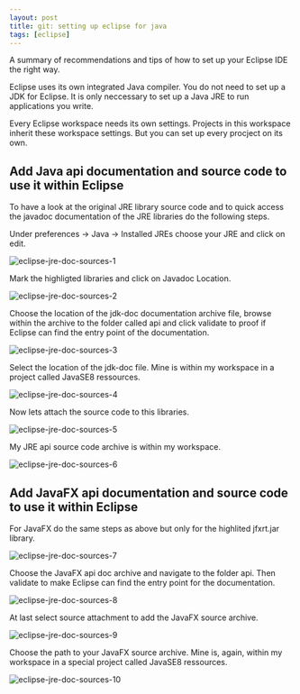 ```yaml
---
layout: post
title: git: setting up eclipse for java
tags: [eclipse]
---
```


A summary of recommendations and tips of how to set up your Eclipse IDE the right way.

Eclipse uses its own integrated Java compiler. You do not need to set up a JDK for Eclipse. It is only neccessary to set up a Java JRE to run applications you write.

Every Eclipse workspace needs its own settings. Projects in this workspace inherit these workspace settings. But you can set up every procject on its own.

## Add Java api documentation and source code to use it within Eclipse

To have a look at the original JRE library source code and to quick access the javadoc documentation of the JRE libraries do the following steps.

Under preferences -> Java -> Installed JREs choose your JRE and click on edit.

![eclipse-jre-doc-sources-1][eclipse-jre-doc-sources-1]

Mark the highligted libraries and click on Javadoc Location.

![eclipse-jre-doc-sources-2][eclipse-jre-doc-sources-2]

Choose the location of the jdk-doc documentation archive file, browse within the archive to the folder called api and click validate to proof if Eclipse can find the entry point of the documentation.

![eclipse-jre-doc-sources-3][eclipse-jre-doc-sources-3]

Select the location of the jdk-doc file. Mine is within my workspace in a project called JavaSE8 ressources.

![eclipse-jre-doc-sources-4][eclipse-jre-doc-sources-4]

Now lets attach the source code to this libraries.

![eclipse-jre-doc-sources-5][eclipse-jre-doc-sources-5]

My JRE api source code archive is within my workspace.

![eclipse-jre-doc-sources-6][eclipse-jre-doc-sources-6]

## Add JavaFX api documentation and source code to use it within Eclipse

For JavaFX do the same steps as above but only for the highlited jfxrt.jar library.

![eclipse-jre-doc-sources-7][eclipse-jre-doc-sources-7]

Choose the JavaFX api doc archive and navigate to the folder api. Then validate to make Eclipse can find the entry point for the documentation.

![eclipse-jre-doc-sources-8][eclipse-jre-doc-sources-8]

At last select source attachment to add the JavaFX source archive.

![eclipse-jre-doc-sources-9][eclipse-jre-doc-sources-9]

Choose the path to your JavaFX source archive. Mine is, again, within my workspace in a special project called JavaSE8 ressources.

![eclipse-jre-doc-sources-10][eclipse-jre-doc-sources-10]

[eclipse-jre-doc-sources-1]: /img/eclipse-jre-doc-sources-1.png "Choose your JRE and click on edit."
[eclipse-jre-doc-sources-2]: /img/eclipse-jre-doc-sources-2.png "Mark the highligted libraries and click on Javadoc Location."
[eclipse-jre-doc-sources-3]: /img/eclipse-jre-doc-sources-3.png "Choose the location of the jdk-doc file, browse within the archive to the folder called api and click validate to proof if Eclipse can find the entry point of the documentation."
[eclipse-jre-doc-sources-4]: /img/eclipse-jre-doc-sources-4.png "Select the location of the jdk-doc file. Mine is within my workspace in a project called JavaSE8 ressources."
[eclipse-jre-doc-sources-5]: /img/eclipse-jre-doc-sources-5.png "Now lets attach the source code to this libraries."
[eclipse-jre-doc-sources-6]: /img/eclipse-jre-doc-sources-6.png "My JRE api source code archive is within my workspace."
[eclipse-jre-doc-sources-7]: /img/eclipse-jre-doc-sources-7.png "For JavaFX do the same steps as above but only for the highlited jfxrt.jar library."
[eclipse-jre-doc-sources-8]: /img/eclipse-jre-doc-sources-8.png "Choose the JavaFX api doc archive and navigate to the folder api. Then validate to make sure everything works fine."
[eclipse-jre-doc-sources-9]: /img/eclipse-jre-doc-sources-9.png "At last select source attachment to add the JavaFX source archive."
[eclipse-jre-doc-sources-10]: /img/eclipse-jre-doc-sources-10.png "Choose the path to your JavaFX source archive. Mine is, again, within my workspace in a special project called JavaSE8 ressources."
